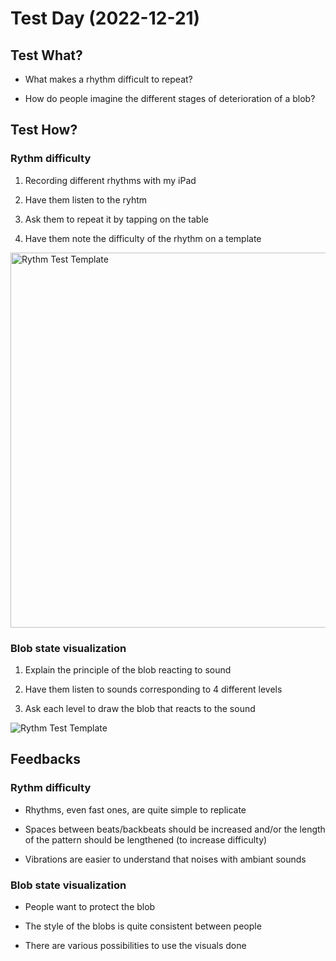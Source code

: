 # 

# Test Day (2022-12-21)

## Test What?

- What makes a rhythm difficult to repeat?

- How do people imagine the different stages of deterioration of a blob? 

## Test How?

### Rythm difficulty

1. Recording different rhythms with my iPad

2. Have them listen to the ryhtm

3. Ask them to repeat it by tapping on the table

4. Have them note the difficulty of the rhythm on a template

<img title="" src="2022-12-20_TestRhythmDifficultyTemplate.jpg" alt="Rythm Test Template" style="display: inline-block; margin: 0 auto; width: 600px">

### Blob state visualization

1. Explain the principle of the blob reacting to sound

2. Have them listen to sounds corresponding to 4 different levels

3. Ask each level to draw the blob that reacts to the sound

![Rythm Test Template](2022-12-20_TestBlobEvolutionTemplate)

## Feedbacks

### Rythm difficulty

- Rhythms, even fast ones, are quite simple to replicate

- Spaces between beats/backbeats should be increased and/or the length of the pattern should be lengthened (to increase difficulty)

- Vibrations are easier to understand that noises with ambiant sounds

### Blob state visualization

- People want to protect the blob

- The style of the blobs is quite consistent between people

- There are various possibilities to use the visuals done


